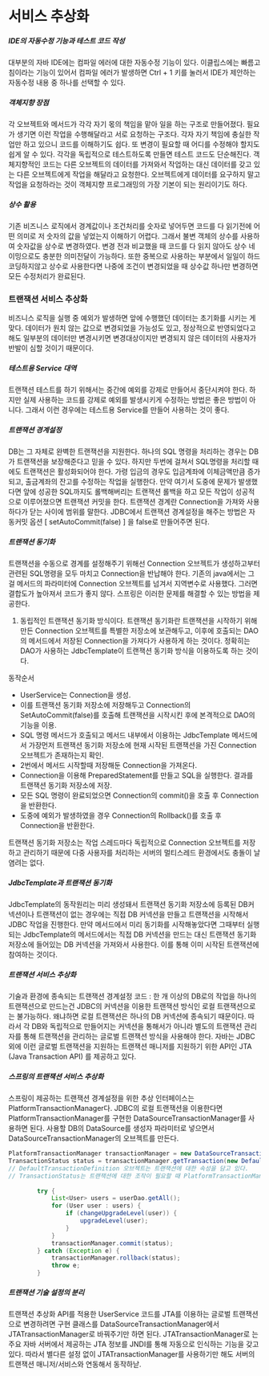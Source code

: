 # 서비스 추상화

##### IDE의 자동수정 기능과 테스트 코드 작성
대부분의 자바 IDE에는 컴파일 에러에 대한 자동수정 기능이 있다. 이클립스에는 빠름고침이라는 기능이 있어서 컴파일 에러가 발생하면 Ctrl + 1 키를 눌러서 IDE가 제안하는 자동수정 내용 중 하나를 선택할 수 있다.

##### 객체지향 장점
각 오브젝트와 메서드가 각각 자기 몫의 책임을 맡아 일을 하는 구조로 만들어졌다. 필요가 생기면 이런 작업을 수행해달라고 서로 요청하는 구조다. 각자 자기 책임에 충실한 작업만 하고 있으니 코드를 이해하기도 쉽다. 또 변경이 필요할 때 어디를 수정해야 할지도 쉽게 알 수 있다. 각각을 독립적으로 테스트하도록 만들면 테스트 코드도 단순해진다. 객체지향적인 코드는 다른 오브젝트의 데이터를 가져와서 작업하는 대신 데이터를 갖고 있는 다른 오브젝트에게 작업을 해달라고 요청한다. 오브젝트에게 데이터를 요구하지 말고 작업을 요청하라는 것이 객체지향 프로그래밍의 가장 기본이 되는 원리이기도 하다.

##### 상수 활용
기존 비즈니스 로직에서 경계값이나 조건처리를 숫자로 넣어두면 코드를 다 읽기전에 어떤 의미로 저 숫자의 값을 넣었는지 이해하기 어렵다. 그래서 불변 객체의 상수를 사용하여 숫자값을 상수로 변경하였다. 변경 전과 비교했을 때 코드를 다 읽지 않아도 상수 네이밍으로도 충분한 의미전달이 가능하다. 또한 중복으로 사용하는 부분에서 일일이 하드코딩하지않고 상수로 사용한다면 나중에 조건이 변경되었을 때 상수값 하나만 변경하면 모든 수정처리가 완료된다.

### 트랜잭션 서비스 추상화
비즈니스 로직을 실행 중 예외가 발생하면 앞에 수행했던 데이터는 초기화를 시키는 게 맞다. 데이터가 원치 않는 값으로 변경되었을 가능성도 있고, 정상적으로 반영되었다고 해도 일부분의 데이터만 변경시키면 변경대상이지만 변경되지 않은 데이터의 사용자가 반발이 심할 것이기 때문이다.

##### 테스트용 Service 대역
트랜잭션 테스트를 하기 위해서는 중간에 예외를 강제로 만들어서 중단시켜야 한다. 하지만 실제 사용하는 코드를 강제로 예외를 발생시키게 수정하는 방법은 좋은 방법이 아니다. 그래서 이런 경우에는 테스트용 Service를 만들어 사용하는 것이 좋다.

##### 트랜잭션 경계설정
DB는 그 자체로 완벽한 트랜잭션을 지원한다. 하나의 SQL 명령을 처리하는 경우는 DB가 트랜잭션을 보장해준다고 믿을 수 있다. 하지만 두번에 걸쳐서 SQL명령을 처리할 때에도 트랜잭션은 활성화되어야 한다. 가령 입금의 경우도 입금계좌에 이체금액만큼 증가되고, 출금계좌의 잔고를 수정하는 작업을 실행한다. 만약 여기서 도중에 문제가 발생했다면 앞에 성공한 SQL까지도 롤백해버리는 트랜잭션 롤백을 하고 모든 작업이 성공적으로 이루어졌으면 트랜잭션 커밋을 한다. 
트랜잭션 경계란 Connection을 가져와 사용하다가 닫는 사이에 범위를 말한다. JDBC에서 트랜잭션 경계설정을 해주는 방법은 자동커밋 옵션 [ setAutoCommit(false) ] 을 false로 만들어주면 된다.

##### 트랜잭션 동기화
트랜잭션을 수동으로 경계를 설정해주기 위해선 Connection 오브젝트가 생성하고부터 관련된 SQL명령을 모두 마치고 Connection을 반납해야 한다. 기존의 java에서는 그걸 메서드의 파라미터에 Connection 오브젝트를 넘겨서 지역변수로 사용했다. 그러면 결합도가 높아져서 코드가 좋지 않다. 스프링은 이러한 문제를 해결할 수 있는 방법을 제공한다.
1. 동립적인 트랜잭션 동기화 방식이다. 트랜잭션 동기화란 트랜잭션을 시작하기 위해 만든 Connection 오브젝트를 특별한 저장소에 보관해두고, 이후에 호출되는 DAO의 메서드에서 저장된 Connection을 가져다가 사용하게 하는 것이다. 정확히는 DAO가 사용하는 JdbcTemplate이 트랜잭션 동기화 방식을 이용하도록 하는 것이다.

동작순서
- UserService는 Connection을 생성.
- 이를 트랜잭션 동기화 저장소에 저장해두고 Connection의 SetAutoCommit(false)를 호출해 트랜잭션을 시작시킨 후에 본격적으로 DAO의 기능을 이용.
- SQL 명령 메서드가 호출되고 메서드 내부에서 이용하는 JdbcTemplate 메서드에서 가장먼저 트랜잭션 동기화 저장소에 현재 시작된 트랜잭션을 가진 Connection 오브젝트가 존재하는지 확인.
- 2번에서 메서드 시작할때 저장해둔 Connection을 가져온다.
- Connection을 이용해 PreparedStatement를 만들고 SQL을 실행한다. 결과를 트랜잭션 동기화 저장소에 저장.
- 모든 SQL 명령이 완료되었으면 Connection의 commit()을 호출 후 Connection을 반환한다.
- 도중에 예외가 발생하였을 경우 Connection의 Rollback()를 호출 후 Connection을 반환한다.

트랜잭션 동기화 저장소는 작업 스레드마다 독립적으로 Connection 오브젝트를 저장하고 관리하기 때문에 다중 사용자를 처리하는 서버의 멀티스레드 환경에서도 충돌이 날 염려는 없다.

##### JdbcTemplate과 트랜잭션 동기화
JdbcTemplate의 동작원리는 미리 생성돼서 트랜잭션 동기화 저장소에 등록된 DB커넥션이나 트랜잭션이 없는 경우에는 직접 DB 커넥션을 만들고 트랜잭션을 시작해서 JDBC 작업을 진행한다. 만약 메서드에서 미리 동기화를 시작해놓았다면 그때부터 실행되는 JdbcTemplate의 메서드에서는 직접 DB 커넥션을 만드는 대신 트랜잭션 동기화 저장소에 들어있는 DB 커넥션을 가져와서 사용한다. 이를 통해 이미 시작된 트랜잭션에 참여하는 것이다.

##### 트랜잭션 서비스 추상화
기술과 환경에 종속되는 트랜잭션 경계설정 코드 : 한 개 이상의 DB로의 작업을 하나의 트랜잭션으로 만드는건 JDBC의 커넥션을 이용한 트랜잭션 방식인 로컬 트랜잭션으로는 불가능하다. 왜냐하면 로컬 트랜잭션은 하나의 DB 커넥션에 종속되기 때문이다. 따라서 각 DB와 독립적으로 만들어지는 커넥션을 통해서가 아니라 별도의 트랜잭션 관리자를 통해 트랜잭션을 관리하는 글로벌 트랜잭션 방식을 사용해야 한다. 
자바는 JDBC 외에 이런 글로벌 트랜잭션을 지원하는 트랜잭션 매니저를 지원하기 위한 API인 JTA (Java Transaction API) 를 제공하고 있다.

##### 스프링의 트랜잭션 서비스 추상화
스프링이 제공하는 트랜잭션 경계설정을 위한 추상 인터페이스는 PlatformTransactionManager다. JDBC의 로컬 트랜잭션을 이용한다면 PlatformTransactionManager를 구현한 DataSourceTransactionManager를 사용하면 된다. 사용할 DB의 DataSource를 생성자 파라미터로 넣으면서 DataSourceTransactionManager의 오브젝트를 만든다.

```JAVA
PlatformTransactionManager transactionManager = new DataSourceTransactionManager(dataSource);
TransactionStatus status = transactionManager.getTransaction(new DefaultTransactionDefinition());
// DefaultTransactionDefinition 오브젝트는 트랜잭션에 대한 속성을 담고 있다.
// TransactionStatus는 트랜잭션에 대한 조작이 필요할 때 PlatformTransactionManager 메서드의 파라미터로 전달해주면 된다.
		
		try {
			List<User> users = userDao.getAll();
			for (User user : users) {
				if (changeUpgradeLevel(user)) {
					upgradeLevel(user);
				}
			}
			transactionManager.commit(status);
		} catch (Exception e) {
			transactionManager.rollback(status);
			throw e;
		} 
```

##### 트랜잭션 기술 설정의 분리
트랜잭션 추상화 API를 적용한 UserService 코드를 JTA를 이용하는 글로벌 트랜잭션으로 변경하려면 구현 클래스를 DataSourceTransactionManager에서 JTATransactionManager로 바꿔주기만 하면 된다.
JTATransactionManager로 는 주요 자바 서버에서 제공하는 JTA 정보를 JNDI를 통해 자동으로 인식하는 기능을 갖고 있다. 따라서 별다른 설정 없이 JTATransactionManager를 사용하기만 해도 서버의 트랜잭션 매니저/서비스와 연동해서 동작하낟.